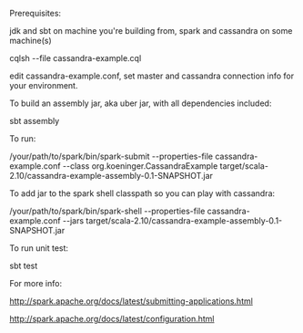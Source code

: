 Prerequisites:

jdk and sbt on machine you're building from, spark and cassandra on some machine(s)

cqlsh --file cassandra-example.cql

edit cassandra-example.conf, set master and cassandra connection info for your environment.


To build an assembly jar, aka uber jar, with all dependencies included:

sbt assembly


To run:

/your/path/to/spark/bin/spark-submit --properties-file cassandra-example.conf --class org.koeninger.CassandraExample target/scala-2.10/cassandra-example-assembly-0.1-SNAPSHOT.jar


To add jar to the spark shell classpath so you can play with cassandra:

/your/path/to/spark/bin/spark-shell --properties-file cassandra-example.conf --jars target/scala-2.10/cassandra-example-assembly-0.1-SNAPSHOT.jar


To run unit test:

sbt test


For more info:

http://spark.apache.org/docs/latest/submitting-applications.html

http://spark.apache.org/docs/latest/configuration.html
